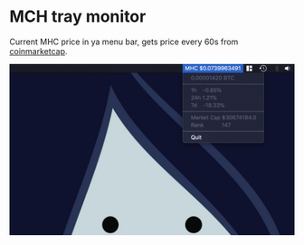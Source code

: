 # MCH tray monitor

Current MHC price in ya menu bar, gets price every 60s from [coinmarketcap](https://coinmarketcap.com).

![](https://raw.githubusercontent.com/xboston/mhc-tray-monitor/master/media/mhc-tray-monitor-screen.png)